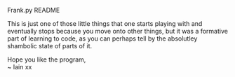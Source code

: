 Frank.py README

This is just one of those little things that one starts playing with and eventually stops because you move onto other things, but it was a formative part of learning to code, as you can perhaps tell by the absolutley shambolic state of parts of it. 

Hope you like the program,  
~ Iain xx
